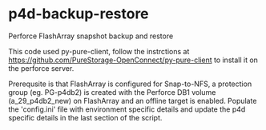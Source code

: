 # p4d-backup-restore
Perforce FlashArray snapshot backup and restore

This code used py-pure-client, follow the instrctions at https://github.com/PureStorage-OpenConnect/py-pure-client to install it on the perforce server. 

Prerequsite is that FlashArray is configured for Snap-to-NFS, a protection group (eg. PG-p4db2) is created with the Perforce DB1 volume (a_29_p4db2_new) on FlashArray and an offline target is enabled. Populate the 'config.ini' file with environment specific details and update the p4d specific details in the last section of the script. 



